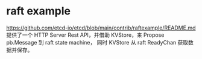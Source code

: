 

# raft example
https://github.com/etcd-io/etcd/blob/main/contrib/raftexample/README.md
提供了一个 HTTP Server Rest API，并借助 KVStore，来 Propose pb.Message 到 raft state machine，
同时 KVStore 从 raft ReadyChan 获取数据并保存。

